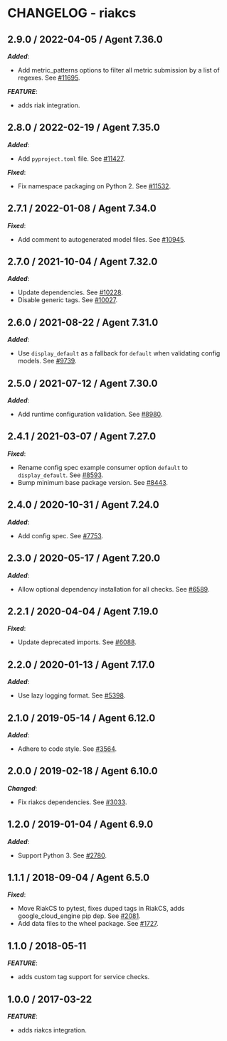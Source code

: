 # CHANGELOG - riakcs

## 2.9.0 / 2022-04-05 / Agent 7.36.0

***Added***: 

* Add metric_patterns options to filter all metric submission by a list of regexes. See [#11695](https://github.com/DataDog/integrations-core/pull/11695).

***FEATURE***: 

* adds riak integration.


## 2.8.0 / 2022-02-19 / Agent 7.35.0

***Added***: 

* Add `pyproject.toml` file. See [#11427](https://github.com/DataDog/integrations-core/pull/11427).

***Fixed***: 

* Fix namespace packaging on Python 2. See [#11532](https://github.com/DataDog/integrations-core/pull/11532).


## 2.7.1 / 2022-01-08 / Agent 7.34.0

***Fixed***: 

* Add comment to autogenerated model files. See [#10945](https://github.com/DataDog/integrations-core/pull/10945).


## 2.7.0 / 2021-10-04 / Agent 7.32.0

***Added***: 

* Update dependencies. See [#10228](https://github.com/DataDog/integrations-core/pull/10228).
* Disable generic tags. See [#10027](https://github.com/DataDog/integrations-core/pull/10027).


## 2.6.0 / 2021-08-22 / Agent 7.31.0

***Added***: 

* Use `display_default` as a fallback for `default` when validating config models. See [#9739](https://github.com/DataDog/integrations-core/pull/9739).


## 2.5.0 / 2021-07-12 / Agent 7.30.0

***Added***: 

* Add runtime configuration validation. See [#8980](https://github.com/DataDog/integrations-core/pull/8980).


## 2.4.1 / 2021-03-07 / Agent 7.27.0

***Fixed***: 

* Rename config spec example consumer option `default` to `display_default`. See [#8593](https://github.com/DataDog/integrations-core/pull/8593).
* Bump minimum base package version. See [#8443](https://github.com/DataDog/integrations-core/pull/8443).


## 2.4.0 / 2020-10-31 / Agent 7.24.0

***Added***: 

* Add config spec. See [#7753](https://github.com/DataDog/integrations-core/pull/7753).


## 2.3.0 / 2020-05-17 / Agent 7.20.0

***Added***: 

* Allow optional dependency installation for all checks. See [#6589](https://github.com/DataDog/integrations-core/pull/6589).


## 2.2.1 / 2020-04-04 / Agent 7.19.0

***Fixed***: 

* Update deprecated imports. See [#6088](https://github.com/DataDog/integrations-core/pull/6088).


## 2.2.0 / 2020-01-13 / Agent 7.17.0

***Added***: 

* Use lazy logging format. See [#5398](https://github.com/DataDog/integrations-core/pull/5398).


## 2.1.0 / 2019-05-14 / Agent 6.12.0

***Added***: 

* Adhere to code style. See [#3564](https://github.com/DataDog/integrations-core/pull/3564).


## 2.0.0 / 2019-02-18 / Agent 6.10.0

***Changed***: 

* Fix riakcs dependencies. See [#3033](https://github.com/DataDog/integrations-core/pull/3033).


## 1.2.0 / 2019-01-04 / Agent 6.9.0

***Added***: 

* Support Python 3. See [#2780][1].


## 1.1.1 / 2018-09-04 / Agent 6.5.0

***Fixed***: 

* Move RiakCS to pytest, fixes duped tags in RiakCS, adds google_cloud_engine pip dep. See [#2081][2].
* Add data files to the wheel package. See [#1727][3].


## 1.1.0 / 2018-05-11

***FEATURE***: 

* adds custom tag support for service checks.


## 1.0.0 / 2017-03-22

***FEATURE***: 

* adds riakcs integration.

[1]: https://github.com/DataDog/integrations-core/pull/2780
[2]: https://github.com/DataDog/integrations-core/pull/2081
[3]: https://github.com/DataDog/integrations-core/pull/1727
